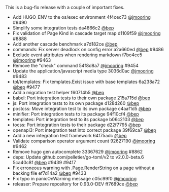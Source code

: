 

This is a bug-fix release with a couple of important fixes.

* Add HUGO_ENV to the os/exec environment 4f4cec73 [@jmooring](https://github.com/jmooring) #9490 
* Simplify some integration tests da4866c2 [@bep](https://github.com/bep) 
* Fix validation of Page Kind in cascade target map d1109f59 [@jmooring](https://github.com/jmooring) #8888 
* Add another cascade benchmark a7d182ce [@bep](https://github.com/bep) 
* commands: Fix server deadlock on config error a2a660ed [@bep](https://github.com/bep) #9486 
* Exclude event attributes when rendering markdown f7bc4cc5 [@jmooring](https://github.com/jmooring) #9463 
* Remove the "check" command 54f8d8a7 [@jmooring](https://github.com/jmooring) #9454 
* Update the application/javascript media type 3036d0ac [@jmooring](https://github.com/jmooring) #9483 
* tpl/templates: Fix templates.Exist issue with base templates 6a238a72 [@bep](https://github.com/bep) #9477 
* Add a migration test helper f60714b5 [@bep](https://github.com/bep) 
* babel: Port integration tests to their own package 215a715d [@bep](https://github.com/bep) 
* js: Port integration tests to its own package d128d260 [@bep](https://github.com/bep) 
* postcss: Move integration test to its own package c4aaf1d5 [@bep](https://github.com/bep) 
* minifier: Port integration tests to its package 94f10cf4 [@bep](https://github.com/bep) 
* templates: Port integration test to its package b06c2103 [@bep](https://github.com/bep) 
* tocss: Port integration tests to their package d22f7795 [@bep](https://github.com/bep) 
* openapi3: Port integration test into correct package 39f69ca7 [@bep](https://github.com/bep) 
* Add a new integration test framework 64f75adc [@bep](https://github.com/bep) 
* Validate comparison operator argument count 92627190 [@jmooring](https://github.com/jmooring) #9462 
* Remove hugo gen autocomplete 33367629 [@jmooring](https://github.com/jmooring) #8862 
* deps: Update github.com/pelletier/go-toml/v2 to v2.0.0-beta.6 5ca40c8f [@bep](https://github.com/bep) #9439 #9417 
* Fix erroneous warning with .Page.RenderString on a page without a backing file ef7d14a2 [@bep](https://github.com/bep) #9433 
* Fix typo in panicOnWarning message c05c99f0 [@jmooring](https://github.com/jmooring) 
* releaser: Prepare repository for 0.93.0-DEV ff7689ce [@bep](https://github.com/bep) 



